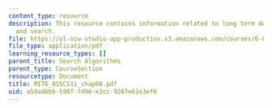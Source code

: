 ```yaml
---
content_type: resource
description: This resource contains information related to long term decision making
  and search.
file: https://ol-ocw-studio-app-production.s3.amazonaws.com/courses/6-01sc-introduction-to-electrical-engineering-and-computer-science-i-spring-2011/a58ad6bb590f7d96e2cc9267e61e3ef6_MIT6_01SCS11_chap08.pdf
file_type: application/pdf
learning_resource_types: []
parent_title: Search Algorithms
parent_type: CourseSection
resourcetype: Document
title: MIT6_01SCS11_chap08.pdf
uid: a58ad6bb-590f-7d96-e2cc-9267e61e3ef6
---
```

